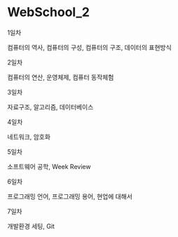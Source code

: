 # WebSchool_2

1일차  
  
컴퓨터의 역사, 컴퓨터의 구성, 컴퓨터의 구조, 데이터의 표현방식  
  
2일차  
  
컴퓨터의 연산, 운영체제, 컴퓨터 동작체험  
  
3일차  
  
자료구조, 알고리즘, 데이터베이스  
  
4일차  
  
네트워크,  암호화  
  
5일차  
  
소프트웨어 공학, Week Review  
  
6일차  
  
프로그래밍 언어, 프로그래밍 용어, 현업에 대해서  
  
7일차  
  
개발환경 세팅, Git

